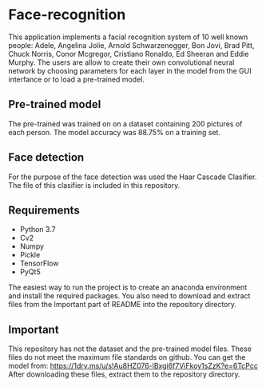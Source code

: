 # Face-recognition
This application implements a facial recognition system of 10 well known people: Adele, Angelina Jolie, Arnold Schwarzenegger, Bon Jovi, Brad Pitt, Chuck Norris, Conor Mcgregor, Cristiano Ronaldo, Ed Sheeran and Eddie Murphy. The users are allow to create their own convolutional neural network by choosing parameters for each layer in the model from the GUI interfance or to load a pre-trained model. 

## Pre-trained model
The pre-trained was trained on on a dataset containing 200 pictures of each person. The model accuracy was 88.75% on a training set.

## Face detection
For the purpose of the face detection was used the Haar Cascade Clasifier. The file of this clasifier is included in this repository. 

## Requirements
- Python 3.7
- Cv2
- Numpy
- Pickle
- TensorFlow
- PyQt5

The easiest way to run the project is to create an anaconda environment and install the required packages. You also need to download and extract files from the Important part of README into the repository directory.


## Important
This repository has not the dataset and the pre-trained model files. These files do not meet the maximum file standards on github. You can get the model from: https://1drv.ms/u/s!Au8HZ076-lBxgi6f7ViFkoy1sZzK?e=6TcPcc
After downloading these files, extract them to the repository directory.
